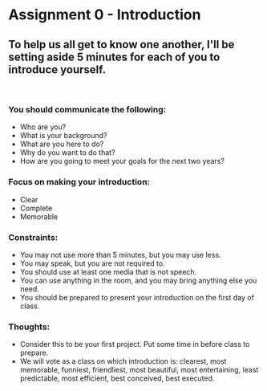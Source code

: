 # Assignment 0 - Introduction

## To help us all get to know one another, I'll be setting aside 5 minutes for each of you to introduce yourself.

<br/>

### You should communicate the following:

- Who are you?
- What is your background?
- What are you here to do?
- Why do you want to do that?
- How are you going to meet your goals for the next two years?

### Focus on making your introduction:

- Clear
- Complete
- Memorable

### Constraints:

- You may not use more than 5 minutes, but you may use less.
- You may speak, but you are not required to.
- You should use at least one media that is not speech.
- You can use anything in the room, and you may bring anything else you need.
- You should be prepared to present your introduction on the first day of class.

### Thoughts:

- Consider this to be your first project. Put some time in before class to prepare.
- We will vote as a class on which introduction is: clearest, most memorable, funniest, friendliest, most beautiful, most entertaining, least predictable, most efficient, best conceived, best executed.
